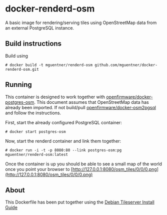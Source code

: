 # docker-renderd-osm

A basic image for rendering/serving tiles using OpenStreetMap data from an external
PostgreSQL instance.

## Build instructions

Build using

    # docker build -t mguentner/renderd-osm github.com/mguentner/docker-renderd-osm.git

## Running

This container is designed to work together with
[openfirmware/docker-postgres-osm](https://registry.hub.docker.com/u/openfirmware/postgres-osm/).
This document assumes that OpenStreetMap data has already been imported.
If not build/pull [openfirmware/docker-osm2pgsql](https://registry.hub.docker.com/u/openfirmware/osm2pgsql/) and follow the instructions.

First, start the already configured PostgreSQL container:

    # docker start postgres-osm

Now, start the renderd container and link them together:

    # docker run -i -t -p 8080:80 --link postgres-osm:pg  mguentner/renderd-osm:latest

Once the container is up you should be able to see a small map of the
world once you point your browser to [http://127.0.0.1:8080/osm_tiles/0/0/0.png](http://127.0.0.1:8080/osm_tiles/0/0/0.png)

## About

This Dockerfile has been put together using the [Debian Tileserver Install Guide](https://wiki.debian.org/OSM/tileserver/jessie)
